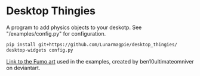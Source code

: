 # Desktop Thingies

A program to add physics objects to your deskotp. See "/examples/config.py" for configuration.

```sh
pip install git+https://github.com/Lunarmagpie/desktop_thingies/
desktop-widgets config.py
```

[Link to the Fumo art](https://www.deviantart.com/ben10ultimateomniver/art/Reimu-Fumo-Omniverse-Style-978094588) used in the examples, created by ben10ultimateomniver on deviantart.
